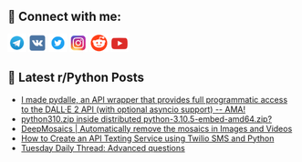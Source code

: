 ## 🔎 Connect with me:
[<img src="https://github.com/bullbesh/bullbesh/blob/main/images/Telegram.png" width="32" height="32" />](https://t.me/bullbesh)
[<img src="https://github.com/bullbesh/bullbesh/blob/main/images/VK.png" width="32" height="32" />](https://vk.com/bullbesh)
[<img src="https://github.com/bullbesh/bullbesh/blob/main/images/Twitter.png" width="32" height="32" />](https://twitter.com/bullbesh1)
[<img src="https://github.com/bullbesh/bullbesh/blob/main/images/Instagram.png" width="32" height="32" />](https://www.instagram.com/bullbesh)
[<img src="https://github.com/bullbesh/bullbesh/blob/main/images/Reddit.png" width="32" height="32" />](https://www.reddit.com/user/bullbesh)
[<img src="https://github.com/bullbesh/bullbesh/blob/main/images/YouTube.png" width="32" height="32" />](https://www.youtube.com/channel/UCtfjRs6uzgq5mfm8S06WTcg)

## 📕 Latest r/Python Posts
<!-- BLOG-POST-LIST:START -->
- [I made pydalle, an API wrapper that provides full programmatic access to the DALL·E 2 API &lpar;with optional asyncio support&rpar; -- AMA!](https://www.reddit.com/r/Python/comments/we1sd7/i_made_pydalle_an_api_wrapper_that_provides_full/)
- [python310.zip inside distributed python-3.10.5-embed-amd64.zip?](https://www.reddit.com/r/Python/comments/we1jjc/python310zip_inside_distributed/)
- [DeepMosaics | Automatically remove the mosaics in Images and Videos](https://www.reddit.com/r/Python/comments/wdyiqm/deepmosaics_automatically_remove_the_mosaics_in/)
- [How to Create an API Texting Service using Twilio SMS and Python](https://www.reddit.com/r/Python/comments/wdxhqn/how_to_create_an_api_texting_service_using_twilio/)
- [Tuesday Daily Thread: Advanced questions](https://www.reddit.com/r/Python/comments/wdwjsz/tuesday_daily_thread_advanced_questions/)
<!-- BLOG-POST-LIST:END -->
